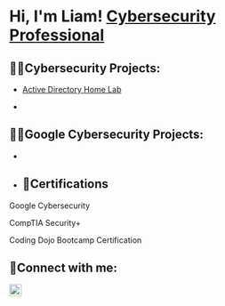 <h1>Hi, I'm Liam! <a href="https://www.linkedin.com/in/liamnfitzgerald/">Cybersecurity Professional</a>

  <h2>🧑‍💻Cybersecurity Projects:</h2>

  - [Active Directory Home Lab](https://github.com/joshmadakor1/Algorithms-Practice)

  - 
  <h2>🧑‍💻Google Cybersecurity Projects:</h2>

  
  - 
  - <h2>📄Certifications</h2>

  Google Cybersecurity
  
  CompTIA Security+

  Coding Dojo Bootcamp Certification



<h2> 📲Connect with me:</h2>

[<img align="left" alt="JoshMadakor | LinkedIn" width="22px" src="https://cdn.jsdelivr.net/npm/simple-icons@v3/icons/linkedin.svg" />][linkedin]


[linkedin]: https://www.linkedin.com/in/liamnfitzgerald/

<!--
**joshmadakor1/joshmadakor1** is a ✨ _special_ ✨ repository because its `README.md` (this file) appears on your GitHub profile.

Here are some ideas to get you started:

- 🔭 I’m currently working on ...
- 🌱 I’m currently learning ...
- 👯 I’m looking to collaborate on ...
- 🤔 I’m looking for help with ...
- 💬 Ask me about ...
- 📫 How to reach me: ...
- 😄 Pronouns: ...
- ⚡ Fun fact: ...
-->
